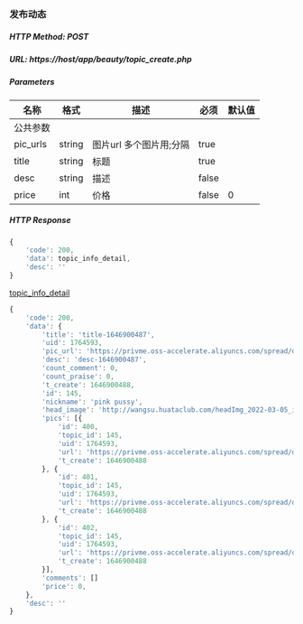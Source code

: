 ### 发布动态

##### HTTP Method: POST
##### URL: https://host/app/beauty/topic_create.php

#####  Parameters
名称|格式|描述|必须|默认值
---|---|---|---|---
公共参数||||
pic_urls    | string    | 图片url 多个图片用;分隔     |true |
title       | string    | 标题                      |true |
desc        | string    | 描述                      |false |
price        | int    | 价格                      |false |0

##### HTTP Response
```javascript
{
	'code': 200,
	'data': topic_info_detail,
	'desc': ''
}
```
[topic_info_detail](entity_topic_info_detail.md)
```javascript
{
	'code': 200,
	'data': {
		'title': 'title-1646900487',
		'uid': 1764593,
		'pic_url': 'https://privme.oss-accelerate.aliyuncs.com/spread/down_pics/3.jpg',
		'desc': 'desc-1646900487',
		'count_comment': 0,
		'count_praise': 0,
		't_create': 1646900488,
		'id': 145,
		'nickname': 'pink pussy',
		'head_image': 'http://wangsu.huataclub.com/headImg_2022-03-05_images_1764593_1646484629725.jpg',
		'pics': [{
			'id': 400,
			'topic_id': 145,
			'uid': 1764593,
			'url': 'https://privme.oss-accelerate.aliyuncs.com/spread/down_pics/3.jpg',
			't_create': 1646900488
		}, {
			'id': 401,
			'topic_id': 145,
			'uid': 1764593,
			'url': 'https://privme.oss-accelerate.aliyuncs.com/spread/down_pics/5.jpg',
			't_create': 1646900488
		}, {
			'id': 402,
			'topic_id': 145,
			'uid': 1764593,
			'url': 'https://privme.oss-accelerate.aliyuncs.com/spread/down_pics/7.jpg',
			't_create': 1646900488
		}],
		'comments': []
		'price': 0,
	},
	'desc': ''
}
```
